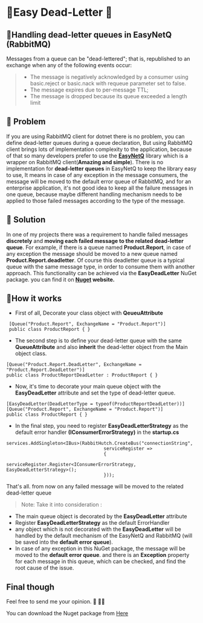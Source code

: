 # 🌱Easy Dead-Letter 🌱

## 📕Handling dead-letter queues in EasyNetQ (RabbitMQ) 
  
Messages from a queue can be "dead-lettered"; that is, republished to an exchange when any of the following events occur:

> - The message is negatively acknowledged by a consumer using basic.reject or basic.nack with requeue parameter set to false.
> - The message expires due to per-message TTL;
> - The message is dropped because its queue exceeded a length limit
 
## 🔔 Problem
If you are using RabbitMQ client for dotnet there is no problem, you can define dead-letter queues during a queue declaration, But using RabbitMQ client brings lots of implementation complexity to the application, because of that so many developers prefer to use the **[EasyNetQ](https://github.com/EasyNetQ/EasyNetQ)** library which is a wrapper on RabbitMQ client(**Amazing and simple**).
There is no implementation for **dead-letter queues** in EasyNetQ to keep the library easy to use, It means in case of any exception in the message consumers, the message will be moved to the default error queue of RabbitMQ, and for an enterprise application, it's not good idea to keep all the failure messages in one queue, because maybe different handling mechanism needs to be applied to those failed messages according to the type of the message.

## 🔔 Solution
In one of my projects there was a requirement to handle failed messages **discretely** and **moving each failed message to the related dead-letter queue**.
For example, if there is a queue named **Product.Report**, in case of any exception the message should be moved to a new queue named **Product.Report.deadletter**. Of course this deadletter queue is a typical queue with the same message type, in order to consume them with another approach.
This functionality can be achieved via the **EasyDeadLetter** NuGet package. you can find it on **[Nuget](https://www.nuget.org/packages/EasyDeadLetterStrategy/) website.**

## 🔔How it works
- First of all, Decorate your class object with **QeueuAttribute**
```
 [Queue("Product.Report", ExchangeName = "Product.Report")]
 public class ProductReport { }
```

- The second step is to define your dead-letter queue with the same **QueueAttribute** and also **inherit** the dead-letter object from the Main object class.
 ```
 [Queue("Product.Report.DeadLetter", ExchangeName = "Product.Report.DeadLetter")]
 public class ProductReportDeadLetter : ProductReport { }
```

- Now, it's time to decorate your main queue object with the **EasyDeadLetter** attribute and set the type of dead-letter queue.
```
[EasyDeadLetter(DeadLetterType = typeof(ProductReportDeadLetter))]
[Queue("Product.Report", ExchangeName = "Product.Report")]
public class ProductReport { }
```
- In the final step, you need to register **EasyDeadLetterStrategy**  as the default error handler **(IConsumerErrorStrategy)** in the **startup.cs**
```
services.AddSingleton<IBus>(RabbitHutch.CreateBus("connectionString",
                                    serviceRegister =>
                                    {
                                        serviceRegister.Register<IConsumerErrorStrategy, EasyDeadLetterStrategy>();                                        
                                    }));
```


That's all. from now on any failed message will be moved to the related dead-letter queue


> Note: Take it into consideration :
- The main queue object is decorated by the **EasyDeadLetter** attribute
- Register **EasyDeadLetterStrategy** as the default ErrorHandler 
- any object which is not decorated with the **EasyDeadLetter** will be handled by the default mechanism of the EasyNetQ and RabbitMQ (will be saved into the **default error queue**).
- In case of any exception in this NuGet package, the message will be moved to the  **default error queue**. and there is an **Exception** property for each message in this queue, which can be checked, and find the root cause of the issue.

## Final though
Feel free to send me your opinion. 👋 🔔🌱

You can download the Nuget package from [Here](https://www.nuget.org/packages/EasyDeadLetterStrategy/)

